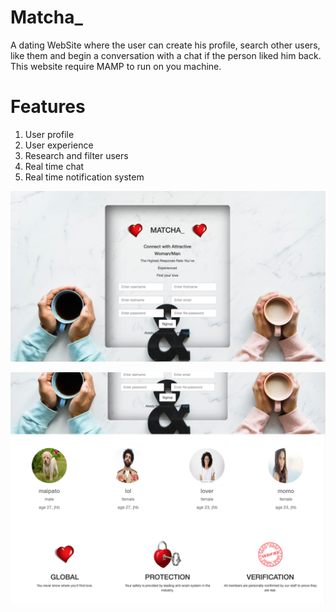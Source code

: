 # Matcha_ 
A dating WebSite where the user can create his profile, search other users, like them and begin a conversation with a chat if the person liked him back. This website require MAMP to run on you machine.

# Features
1. User profile
2. User experience
3. Research and filter users
4. Real time chat
5. Real time notification system

![GitHub Logo](/img/index.png)

![GitHub Logo](/img/index2.png)
